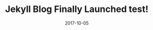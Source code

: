 ---
layout: post
title: "Jekyll Blog Finally Launched test!"
date: 2017-10-05
categories: 
  - projects
  - webdev
---